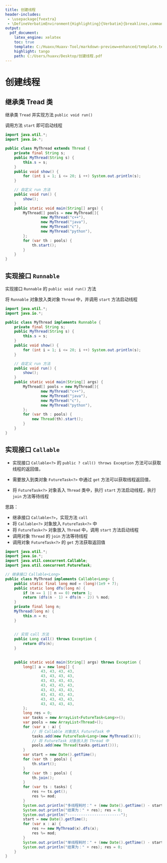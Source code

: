 ```yaml
---
title: 创建线程
header-includes:
 - \usepackage{fvextra}
 - \DefineVerbatimEnvironment{Highlighting}{Verbatim}{breaklines,commandchars=\\\{\}}
output:
  pdf_document:
    latex_engine: xelatex
    toc: true
    template: C:/Huaxv/Huaxv-Tool/markdown-preview=enhanced/template.tex
    highlight: tango
    path: C:/Users/huaxv/Desktop/创建线程.pdf
---
```


# 创建线程

## 继承类 Tread 类

继承类 `Tread` 并实现方法 `public void run()`

调用方法 `start` 即可启动线程

```java
import java.util.*;
import java.io.*;

public class MyThread extends Thread {
    private final String s;
    public MyThread(String s) {
        this.s = s;
    }
    public void show() {
        for (int i = 1; i <= 20; i ++) System.out.println(s);
    }

    // 自定义 run 方法
    public void run() {
        show();
    }
    public static void main(String[] args) {
        MyThread[] pools = new MyThread[]{
                new MyThread("c++"),
                new MyThread("java"),
                new MyThread("c"),
                new MyThread("python"),
        };
        for (var th : pools) {
            th.start();
        }
    }
}
```

## 实现接口 `Runnable`

实现接口 `Runnable` 的 `public void run()` 方法

将 `Runnable` 对象放入类对象 `Thread` 中，并调用 `start` 方法启动线程

```java
import java.util.*;
import java.io.*;

public class MyThread implements Runnable {
    private final String s;
    public MyThread(String s) {
        this.s = s;
    }
    public void show() {
        for (int i = 1; i <= 20; i ++) System.out.println(s);
    }

    // 自定义 run 方法
    public void run() {
        show();
    }
    public static void main(String[] args) {
        MyThread[] pools = new MyThread[]{
                new MyThread("c++"),
                new MyThread("java"),
                new MyThread("c"),
                new MyThread("python"),
        };
        for (var th : pools) {
            new Thread(th).start();
        }
    }
}
```

## 实现接口 `Callable`

- 实现接口 `Callable<?>` 的 `public ? call() throws Exception` 方法可以获取线程的返回值，

- 需要放入到类对象 `FutureTask<?>` 中通过 `get` 方法可以获取线程返回值，

- 将 `FutureTask<?>` 对象丢入 `Thread` 类中，执行 `start` 方法启动线程，执行 `join` 方法等待线程

思路：

- 继承接口 `Callable<?>`，实现方法 `call`
- 将 `Callable<?>` 对象放入 `FutureTask<?>` 中
- 将 `FutureTask<?>` 对象放入 `Thread` 中，调用 `start` 方法启动线程
- 调用对象 `Thread` 的 `join` 方法等待线程
- 调用对象 `FutureTask<?>` 的 `get` 方法获取返回值

```java
import java.util.*;
import java.io.*;
import java.util.concurrent.Callable;
import java.util.concurrent.FutureTask;

// 继承接口 Callable<Long>
public class MyThread implements Callable<Long> {
    public static final long mod = (long)(1e9 + 7);
    public static long dfs(long n) {
        if (n == 1 || n == 0) return 1;
        return (dfs(n - 1) + dfs(n - 2)) % mod;
    }
    private final long n;
    MyThread(long n) {
        this.n = n;
    }
    
    
    // 实现 call 方法
    public Long call() throws Exception {
        return dfs(n);
    }
    
    
    public static void main(String[] args) throws Exception {
        long[] a = new long[] {
                43, 43, 43, 43,
                43, 43, 43, 43,
                43, 43, 43, 43,
                43, 43, 43, 43,
                43, 43, 43, 43,
                43, 43, 43, 43,
                43, 43, 43, 43,
                43, 43, 43, 43,
        };
        long res = 0;
        var tasks = new ArrayList<FutureTask<Long>>();
        var pools = new ArrayList<Thread>();
        for (var x : a) {
            // 将 Callable 对象放入 FutureTask 中
            tasks.add(new FutureTask<Long>(new MyThread(x)));
            // 将 FutureTask 对象放入到 Thread 中
            pools.add(new Thread(tasks.getLast()));
        }
        var start = new Date().getTime();
        for (var th : pools) {
            th.start();
        }
        for (var th : pools) {
            th.join();
        }
        for (var ts : tasks) {
            res += ts.get();
            res %= mod;
        }
        System.out.println("多线程耗时：" + (new Date().getTime() - start) / 1000.0 + " 秒");
        System.out.println("结果为：" + res); res = 0;
        System.out.println("------------------------");
        start = new Date().getTime();
        for (var x : a) {
            res += new MyThread(x).dfs(x);
            res %= mod;
        }
        System.out.println("单线程耗时：" + (new Date().getTime() - start) / 1000.0 + " 秒");
        System.out.println("结果为：" + res); res = 0;
    }
}
```
